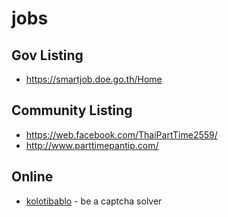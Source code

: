 # jobs

## Gov Listing
- https://smartjob.doe.go.th/Home

## Community Listing
- https://web.facebook.com/ThaiPartTime2559/
- http://www.parttimepantip.com/

## Online
 - [kolotibablo](https://kolotibablo.com/main/home) - be a captcha solver

